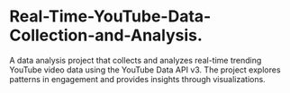 # Real-Time-YouTube-Data-Collection-and-Analysis.
A data analysis project that collects and analyzes real-time trending YouTube video data using the YouTube Data API v3. The project explores patterns in engagement and provides insights through visualizations.
